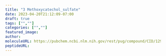 ```yaml
---
title: "3 Methoxycatechol_sulfate"
date: 2023-04-20T21:12:09-07:00
draft: true
tags: ["",""]
categories: ["",""]
featured_image: 
author: 
moleculeURL: https://pubchem.ncbi.nlm.nih.gov/rest/pug/compound/CID/129892430/record/SDF/?record_type=3d&response_type=display
peptideURL:
---
```

